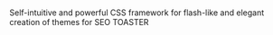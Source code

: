 # <FlexKit/> #

Self-intuitive and powerful CSS framework for flash-like and elegant creation of themes for SEO TOASTER